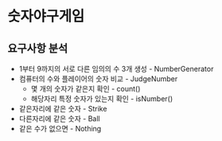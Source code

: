 # 숫자야구게임

## 요구사항 분석
- 1부터 9까지의 서로 다른 임의의 수 3개 생성 - NumberGenerator
- 컴퓨터의 수와 플레이어의 숫자 비교 - JudgeNumber
  - 몇 개의 숫자가 같은지 확인 - count()
  - 해당자리 특정 숫자가 있는지 확인 - isNumber() 
- 같은자리에 같은 숫자 - Strike
- 다른자리에 같은 숫자 - Ball
- 같은 수가 없으면 - Nothing

